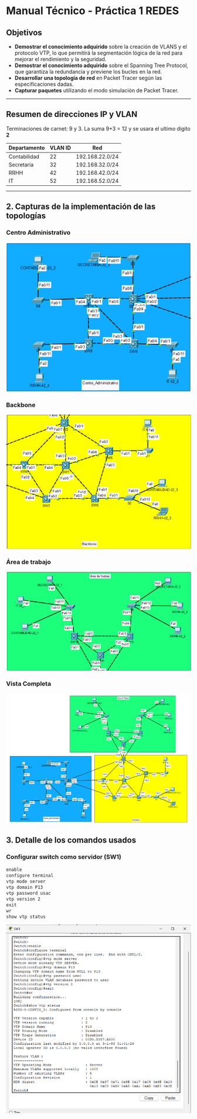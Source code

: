 # Manual Técnico - Práctica 1 REDES

## Objetivos
- **Demostrar el conocimiento adquirido** sobre la creación de VLANS y el protocolo VTP, lo que permitirá la segmentación lógica de la red para mejorar el rendimiento y la seguridad.
- **Demostrar el conocimiento adquirido** sobre el Spanning Tree Protocol, que garantiza la redundancia y previene los bucles en la red.
- **Desarrollar una topología de red** en Packet Tracer según las especificaciones dadas.
- **Capturar paquetes** utilizando el modo simulación de Packet Tracer.

---

## Resumen de direcciones IP y VLAN

Terminaciones de carnet: 9 y 3. La suma 9+3 = 12 y se usara el ultimo digito **2**

| Departamento | VLAN ID | Red           |
|--------------|---------|---------------|
| Contabilidad | 22      | 192.168.22.0/24 |
| Secretaría   | 32      | 192.168.32.0/24 |
| RRHH         | 42      | 192.168.42.0/24 |
| IT           | 52      | 192.168.52.0/24 |

---


## 2. Capturas de la implementación de las topologías

### Centro Administrativo
![image](img/31.png)

### Backbone
![image](img/32.png)

### Área de trabajo
![image](img/33.png)

### Vista Completa
![image](img/30.png)

## 3. Detalle de los comandos usados

### Configurar switch como servidor (SW1)

``` 
enable
configure terminal
vtp mode server
vtp domain P13 
vtp password usac
vtp version 2
exit
wr 
show vtp status  
```
![image](img/2.png)








